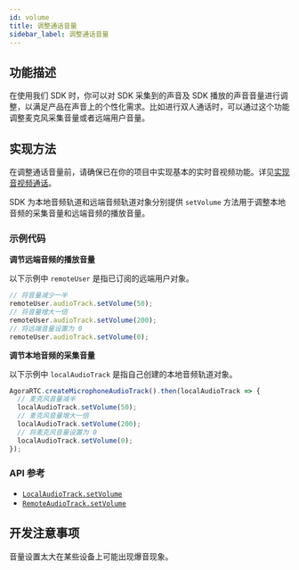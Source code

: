 ```yaml
---
id: volume
title: 调整通话音量
sidebar_label: 调整通话音量
---
```


## 功能描述
在使用我们 SDK 时，你可以对 SDK 采集到的声音及 SDK 播放的声音音量进行调整，以满足产品在声音上的个性化需求。比如进行双人通话时，可以通过这个功能调整麦克风采集音量或者远端用户音量。

## 实现方法
在调整通话音量前，请确保已在你的项目中实现基本的实时音视频功能。详见[实现音视频通话](basic_call.md)。

SDK 为本地音频轨道和远端音频轨道对象分别提供 `setVolume` 方法用于调整本地音频的采集音量和远端音频的播放音量。

### 示例代码

**调节远端音频的播放音量**

以下示例中 `remoteUser` 是指已订阅的远端用户对象。
```javascript
// 将音量减少一半
remoteUser.audioTrack.setVolume(50);
// 将音量增大一倍
remoteUser.audioTrack.setVolume(200);
// 将远端音量设置为 0
remoteUser.audioTrack.setVolume(0);
```

**调节本地音频的采集音量**

以下示例中 `localAudioTrack` 是指自己创建的本地音频轨道对象。
```javascript
AgoraRTC.createMicrophoneAudioTrack().then(localAudioTrack => {
  // 麦克风音量减半
  localAudioTrack.setVolume(50);
  // 麦克风音量增大一倍
  localAudioTrack.setVolume(200);
  // 将麦克风音量设置为 0
  localAudioTrack.setVolume(0);
});
```

### API 参考
- [`LocalAudioTrack.setVolume`](/api/cn/interfaces/ilocalaudiotrack.html#setvolume)
- [`RemoteAudioTrack.setVolume`](/api/cn/interfaces/iremoteaudiotrack.html#setvolume)

## 开发注意事项
音量设置太大在某些设备上可能出现爆音现象。